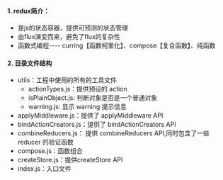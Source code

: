 #### 1. redux简介：
- 是js的状态容器，提供可预测的状态管理
- 由flux演变而来，避免了flux的复杂性
- 函数式编程---- curring【函数柯里化】、compose【复合函数】、纯函数
#### 2. 目录文件结构
- utils：工程中使用的所有的工具文件
  - actionTypes.js：提供预设的 action
  - isPlainObject.js: 判断对象是否是一个普通对象
  - warning.js: 显示 warning 提示信息
- applyMiddleware.js：提供了 applyMiddleware API
- bindActionCreators.js：提供了 bindActionCreators API
- combineReducers.js： 提供 combineReducers API,同时包含了一些reducer 的验证函数
- compose.js：函数组合
- createStore.js：提供createStore API
- index.js：入口文件
